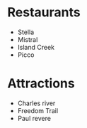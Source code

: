 # Restaurants
* Stella
* Mistral
* Island Creek
* Picco

# Attractions
* Charles river
* Freedom Trail
* Paul revere 
